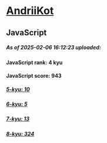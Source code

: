 # [AndriiKot](https://www.codewars.com/users/AndriiKot) 

## JavaScript

##### As of 2025-02-06 16:12:23 uploaded:

#### JavaScript rank: 4 kyu

#### JavaScript score: 943

##### [5-kyu: 10](https://github.com/AndriiKot/JavaScript__CodeWars/tree/main/kyu-5)

##### [6-kyu: 5](https://github.com/AndriiKot/JavaScript__CodeWars/tree/main/kyu-6)

##### [7-kyu: 13](https://github.com/AndriiKot/JavaScript__CodeWars/tree/main/kyu-7)

##### [8-kyu: 324](https://github.com/AndriiKot/JavaScript__CodeWars/tree/main/kyu-8)


